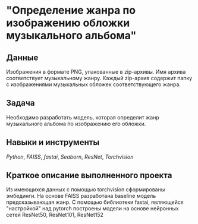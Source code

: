 # "Определение жанра по изображению обложки музыкального альбома"


## Данные

Изображения в формате PNG, упакованные в zip-архивы. Имя архива соответствует музыкальному жанру. Каждый zip-архив содержит папку с изображениями музыкальных обложек соответствующего жанра.

## Задача
Необходимо разработать модель, которая определит жанр музыкального альбома по изображению его обложки.

## Навыки и инструменты
*Python*, *FAISS*, *fastai*, *Seaborn*, *ResNet*, *Torchvision*

## Краткое описание выполненного проекта
Из имеющихся данных с помощью torchvision сформированы эмбединги. На основе FAISS разработана baseline модель предсказывающая жанр.
С помощью библиотеки fastai, являющейся "настройкой" над pytorch построены модели на основе нейронных сетей ResNet50, ResNet101, ResNet152
